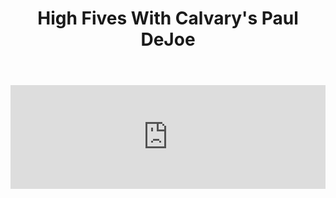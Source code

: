 ﻿---
layout: podcast
title: High Fives With Calvary's Paul DeJoe
description: In today's episode, Paul DeJoe and I will deep dive into personalization with cold email prospecting. Paul is a cofounder of Calvary, a cool startup that helps write effective cold emails for companies. For more info on Calvary cavalryhq.com.
coverImage: ./img/podcast/podcast-image-20.jpg
refLink: leadiq.com

audioLinks: https://w.soundcloud.com/player/?url=https%3A%2F%2Fapi.soundcloud.com%2Ftracks%2F333867848&amp;auto_play=false&amp;show_artwork=true&amp;visual=true&amp;origin=twitter
webImage: ./img/podcast/video-img/image-20.png
---

<iframe width="100%" height="166" scrolling="no" frameborder="no" src="https://w.soundcloud.com/player/?url=https%3A%2F%2Fapi.soundcloud.com%2Ftracks%2F333867848&amp;auto_play=false&amp;show_artwork=true&amp;visual=true&amp;origin=twitter"></iframe>